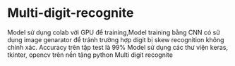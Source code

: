 # Multi-digit-recognite
Model sử dụng colab với GPU để training,Model training bằng CNN có sử dụng image genarator để tránh trường hợp digit bị skew recognition không chính xác. Accuracy trên tập test là 99%
Model sử dụng các thư viện keras, tkinter, opencv trên nền tảng python
Multi digit recognite
